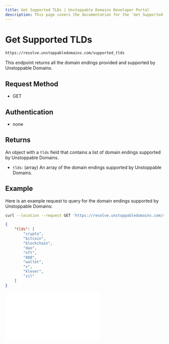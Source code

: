 ```yaml
---
title: Get Supported TLDs | Unstoppable Domains Developer Portal
description: This page covers the documentation for the `Get Supported TLDs` endpoint.
---
```


# Get Supported TLDs

```bash
https://resolve.unstoppabledomains.com/supported_tlds
```

This endpoint returns all the domain endings provided and supported by Unstoppable Domains.

## Request Method

* GET

## Authentication

* none

## Returns

An object with a `tlds` field that contains a list of domain endings supported by Unstoppable Domains.

* `tlds`: (array) An array of the domain endings supported by Unstoppable Domains.

## Example

Here is an example request to query for the domain endings supported by Unstoppable Domains:

```bash Request
curl --location --request GET 'https://resolve.unstoppabledomains.com/supported_tlds'
```

```json Response
{
    "tlds": [
        "crypto",
        "bitcoin",
        "blockchain",
        "dao",
        "nft",
        "888",
        "wallet",
        "x",
        "klever",
        "zil"
    ]
}
```

<embed src="/snippets/_discord.md" />
